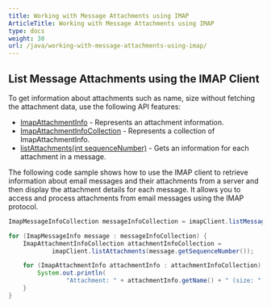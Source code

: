 ```yaml
---
title: Working with Message Attachments using IMAP
ArticleTitle: Working with Message Attachments using IMAP
type: docs
weight: 30
url: /java/working-with-message-attachments-using-imap/
---
```



## **List Message Attachments using the IMAP Client**

To get information about attachments such as name, size without fetching the attachment data, use the following API features:

- [ImapAttachmentInfo](https://reference.aspose.com/email/java/com.aspose.email/imapattachmentinfo/) - Represents an attachment information. 
- [ImapAttachmentInfoCollection](https://reference.aspose.com/email/java/com.aspose.email/imapattachmentinfocollection/) - Represents a collection of ImapAttachmentInfo. 
- [listAttachments(int sequenceNumber)](https://reference.aspose.com/email/java/com.aspose.email/imapclient/#listAttachments-int-) - Gets an information for each attachment in a message.

The following code sample shows how to use the IMAP client to retrieve information about email messages and their attachments from a server and then display the attachment details for each message. It allows you to access and process attachments from email messages using the IMAP protocol.

```java
ImapMessageInfoCollection messageInfoCollection = imapClient.listMessages();

for (ImapMessageInfo message : messageInfoCollection) {
    ImapAttachmentInfoCollection attachmentInfoCollection =
            imapClient.listAttachments(message.getSequenceNumber());

    for (ImapAttachmentInfo attachmentInfo : attachmentInfoCollection) {
        System.out.println(
                "Attachment: " + attachmentInfo.getName() + " (size: " + attachmentInfo.getSize() + ")");
    }
}
```


